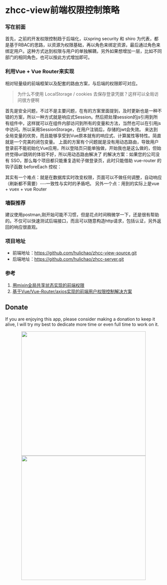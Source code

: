 # zhcc-view前端权限控制策略

### 写在前面
首先，之前的开发权限控制趋于后端化，以spring security 和 shiro 为代表，都是基于RBAC的思路，以资源为权限基础，再以角色来绑定资源，最后通过角色来绑定用户。这种方式达到权限与用户的单独解耦，另外如果想增加一层，比如不同部门的相同角色，也可以按此方式增加即可。
### 利用Vue + Vue Router来实现
相对轻量级的前端框架以及配套的路由方案，与后端的权限即可对应。

> 为什么不使用 LocalStorage / cookies 去保存登录凭据？这样可以全局访问很方便啊

首先是安全问题，不过不是主要问题，在有的方案里面提到，及时更新也是一种不错的方案，所以一种方式就是响应式Session。然后把处理session的js引用到所有组件中，这样就可以在组件内部访问到所有的变量和方法，当然也可以在引用js中访问。所以采用SessionStorage，在用户注销后，存储的jwt会失效。 来达到全局变量的优势，而且能够享受到Vue原本就有的响应式、计算属性等特性。简直就是一个完美的闭包变量。
上面的方案有个问题就是没有用动态路由，导致用户登录前不能初始化Vue应用，所以登陆页只能单独做，开始我也是这么做的，但始终觉得url跳转的体验不好，所以用动态路由解决了 的解决方案：如果您的公司没有 SSO，那么每个项目都只能重复造轮子做登录页，此时只能借助 vue-router 的钩子函数 beforeEach 控权：

其实有一个难点：就是在数据库实时改变权限，页面可以不做任何调整，自动响应（刷新都不需要）---一致性与实时的矛盾吧。
另外一个点：用到的实际上是vue + vuex + vue Router

### 墙裂推荐
建议使用postman,刚开始可能不习惯，但是花点时间稍微学一下，还是很有帮助的。不仅可以快速测试后端接口，而且可以随意构造http请求，包括认证，另外返回的响应很直观。

### 项目地址
- 前端地址：https://github.com/hulichao/zhcc-view-source.git
- 后端地址：https://github.com/hulichao/zhcc-server.git

### 参考
1. [用mixin全局共享状态实现的前端权限](https://github.com/OneWayTech/vue-auth-solution)
2. [基于Vue/Vue-Router/axios实现的前端用户权限控制解决方案](https://refined-x.com/2017/11/28/Vue2.0%E7%94%A8%E6%88%B7%E6%9D%83%E9%99%90%E6%8E%A7%E5%88%B6%E8%A7%A3%E5%86%B3%E6%96%B9%E6%A1%88/)

## Donate
If you are enjoying this app, please consider making a donation to keep it alive, I will try my best to dedicate more time or even full time to work on it.
<div align="center"> <img src="http://p94g7wqy4.bkt.clouddn.com//common/pay/weChatPay.png" width="400"/> 
<img src="http://p94g7wqy4.bkt.clouddn.com//common/pay/zhiFuPay.jpg" width="400"/> </div><br>
